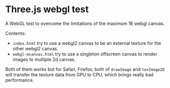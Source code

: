 # Three.js webgl test

A WebGL test to overcome the limitations of the maximum 16 webgl canvas.


Contents:

- `index.html` try to use a webgl2 canvas to be an external texture for the other webgl2 canvas.
- `webgl-mcanvas.html` try to use a singleton offscreen canvas to render images to multiple 2d canvas.

Both of them works but for Safari, Firefox, both of `drawImage` and `texImage2D` will transfer the texture data from GPU to CPU, which brings really bad performance.